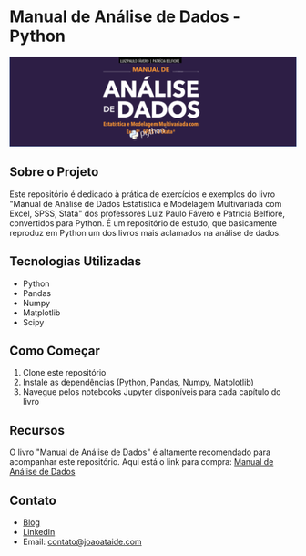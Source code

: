 # Manual de Análise de Dados - Python

![Project Image](banner.png)

## Sobre o Projeto

Este repositório é dedicado à prática de exercícios e exemplos do livro "Manual de Análise de Dados Estatística e Modelagem Multivariada com Excel, SPSS, Stata" dos professores Luiz Paulo Fávero e Patrícia Belfiore, convertidos para Python. É um repositório de estudo, que basicamente reproduz em Python um dos livros mais aclamados na análise de dados.

## Tecnologias Utilizadas

- Python
- Pandas
- Numpy
- Matplotlib
- Scipy

## Como Começar

1. Clone este repositório
2. Instale as dependências (Python, Pandas, Numpy, Matplotlib)
3. Navegue pelos notebooks Jupyter disponíveis para cada capítulo do livro

## Recursos

O livro "Manual de Análise de Dados" é altamente recomendado para acompanhar este repositório. Aqui está o link para compra: [Manual de Análise de Dados](https://www.amazon.com.br/Manual-An%C3%A1lise-Dados-Luiz-F%C3%A1vero/dp/8535270876)

## Contato

- [Blog](www.joaoataide.com)
- [LinkedIn](https://www.linkedin.com/in/joaoataidee/)
- Email: contato@joaoataide.com
